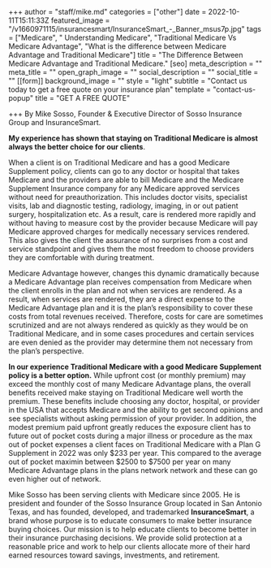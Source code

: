 +++
author = "staff/mike.md"
categories = ["other"]
date = 2022-10-11T15:11:33Z
featured_image = "/v1660971115/insurancesmart/InsuranceSmart_-_Banner_msus7p.jpg"
tags = ["Medicare", " Understanding Medicare", "Traditional Medicare Vs Medicare Advantage", "What is the difference between Medicare Advantage and Traditional Medicare"]
title = "The Difference Between Medicare Advantage and Traditional Medicare."
[seo]
meta_description = ""
meta_title = ""
open_graph_image = ""
social_description = ""
social_title = ""
[[form]]
background_image = ""
style = "light"
subtitle = "Contact us today to get a free quote on your insurance plan"
template = "contact-us-popup"
title = "GET A FREE QUOTE"

+++
By Mike Sosso, Founder & Executive Director of Sosso Insurance Group and InsuranceSmart.

**My experience has shown that staying on Traditional Medicare is almost always the better choice for our clients**.

When a client is on Traditional Medicare and has a good Medicare Supplement policy, clients can go to any doctor or hospital that takes Medicare and the providers are able to bill Medicare and the Medicare Supplement Insurance company for any Medicare approved services without need for preauthorization. This includes doctor visits, specialist visits, lab and diagnostic testing, radiology, imaging, in or out patient surgery, hospitalization etc. As a result, care is rendered more rapidly and without having to measure cost by the provider because Medicare will pay Medicare approved charges for medically necessary services rendered.  This also gives the client the assurance of no surprises from a cost and service standpoint and gives them the most freedom to choose providers they are comfortable with during treatment. 

Medicare Advantage however, changes this dynamic dramatically because a Medicare Advantage plan receives compensation from Medicare when the client enrolls in the plan and not when services are rendered. As a result, when services are rendered, they are a direct expense to the Medicare Advantage plan and it is the plan’s responsibility to cover these costs from total revenues received. Therefore, costs for care are sometimes scrutinized and are not always rendered as quickly as they would be on Traditional Medicare, and in some cases procedures and certain services are even denied as the provider may determine them not necessary from the plan’s perspective.

**In our experience Traditional Medicare with a good Medicare Supplement policy is a better option.**  While upfront cost (or monthly premium) may exceed the monthly cost of many Medicare Advantage plans, the overall benefits received make staying on Traditional Medicare well worth the premium. These benefits include choosing any doctor, hospital, or provider in the USA that accepts Medicare and the ability to get second opinions and see specialists without asking permission of your provider. In addition, the modest premium paid upfront greatly reduces the exposure client has to future out of pocket costs during a major illness or procedure as the max out of pocket expenses a client faces on Traditional Medicare with a Plan G Supplement in 2022 was only $233 per year. This compared to the average out of pocket maximin between $2500 to $7500 per year on many Medicare Advantage plans in the plans network network and these can go even higher out of network.

Mike Sosso has been serving clients with Medicare since 2005. He is president and founder of the Sosso Insurance Group located in San Antonio Texas, and has founded, developed, and trademarked **InsuranceSmart**, a brand whose purpose is to educate consumers to make better insurance buying choices. Our mission is to help educate clients to become better in their insurance purchasing decisions. We provide solid protection at a reasonable price and work to help our clients allocate more of their hard earned resources toward savings, investments, and retirement.